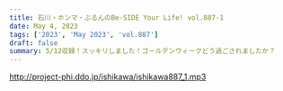 ```yaml
---
title: 石川・ホンマ・ぶるんのBe-SIDE Your Life! vol.887-1
date: May 4, 2023
tags: ['2023', 'May 2023', 'vol.887']
draft: false
summary: 5/12収録！スッキリしました！ゴールデンウィークどう過ごされましたか？
---
```


http://project-phi.ddo.jp/ishikawa/ishikawa887_1.mp3